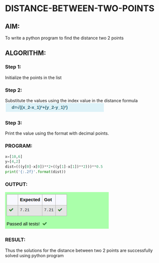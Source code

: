 # DISTANCE-BETWEEN-TWO-POINTS

## AIM:
To write a python program to find the distance two 2 points
## ALGORITHM:
### Step 1: 
Initialize the points in the list
### Step 2: 
Substitute the values using the index value in the distance formula
![formula](/dis.png)
### Step 3: 
Print the value using the format with decimal points.

### PROGRAM:
~~~py
x=[10,6]
y=[4,2]
dist=(((y[0]-x[0])**2+((y[1]-x[1])**2)))**0.5
print('{:.2f}'.format(dist))
~~~
### OUTPUT:
![distance between two points](/Screenshot%20from%202022-12-29%2013-51-21.png)


### RESULT:
Thus the solutions for the distance between two 2 points are successfully solved using python program
